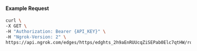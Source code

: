 <!-- Code generated for API Clients. DO NOT EDIT. -->

#### Example Request

```bash
curl \
-X GET \
-H "Authorization: Bearer {API_KEY}" \
-H "Ngrok-Version: 2" \
https://api.ngrok.com/edges/https/edghts_2h9aEnRUUcqZiSEPab0Elc7qtHW/routes/edghtsrt_2h9aErKNzKvnfpM54Ui4nQmsB35/oauth
```
